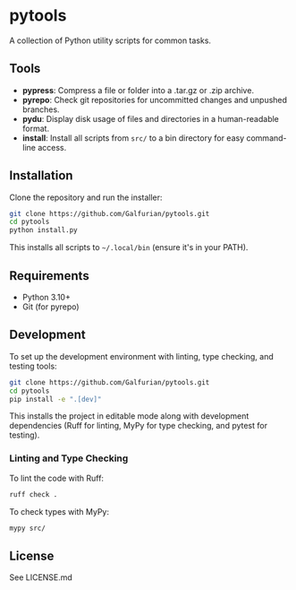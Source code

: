# pytools

A collection of Python utility scripts for common tasks.

## Tools

- **pypress**: Compress a file or folder into a .tar.gz or .zip archive.
- **pyrepo**: Check git repositories for uncommitted changes and unpushed branches.
- **pydu**: Display disk usage of files and directories in a human-readable format.
- **install**: Install all scripts from `src/` to a bin directory for easy command-line access.

## Installation

Clone the repository and run the installer:

```bash
git clone https://github.com/Galfurian/pytools.git
cd pytools
python install.py
```

This installs all scripts to `~/.local/bin` (ensure it's in your PATH).

## Requirements

- Python 3.10+
- Git (for pyrepo)

## Development

To set up the development environment with linting, type checking, and testing tools:

```bash
git clone https://github.com/Galfurian/pytools.git
cd pytools
pip install -e ".[dev]"
```

This installs the project in editable mode along with development dependencies (Ruff for linting, MyPy for type checking, and pytest for testing).

### Linting and Type Checking

To lint the code with Ruff:

```bash
ruff check .
```

To check types with MyPy:

```bash
mypy src/
```

## License

See LICENSE.md
